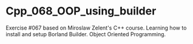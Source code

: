 # Cpp_068_OOP_using_builder
Exercise #067 based on Miroslaw Zelent's C++ course.
Learning how to install and setup Borland Builder. Object Oriented Programming.
